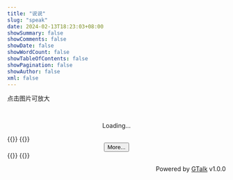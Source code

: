 ```yaml
---
title: "说说"
slug: "speak"
date: 2024-02-13T18:23:03+08:00
showSummary: false
showComments: false
showDate: false
showWordCount: false
showTableOfContents: false
showPagination: false
showAuthor: false
xml: false
---
```


点击图片可放大

<script src="https://cdnjs.onmicrosoft.cn/ajax/libs/handlebars.js/4.7.7/handlebars.min.js"></script>
<style>
  .medium-zoom-overlay {
    position: fixed;
    top: 0;
    right: 0;
    bottom: 0;
    left: 0;
    opacity: 0;
    transition: opacity .3s;
    will-change: opacity
  }

  .medium-zoom--opened .medium-zoom-overlay {
    cursor: pointer;
    cursor: zoom-out;
    opacity: 1
  }

  .medium-zoom-image {
    cursor: pointer;
    cursor: zoom-in;
    transition: transform .3s cubic-bezier(.2, 0, .2, 1) !important
  }

  .medium-zoom-image--hidden {
    visibility: hidden
  }

  .medium-zoom-image--opened {
    position: relative;
    cursor: pointer;
    cursor: zoom-out;
    will-change: transform
  }
</style>
<div id="talk">
  <div id="g-container">
    <center>
      <div class="loading">
    </center><br>
    <center>
      <p>Loading...</p>
      </div>
      </div>
      {{<rawhtml>}}
        <script id="template" type="text/x-handlebars-template">
          <div class="content-container">
            {{#each ChannelMessageData}} {{#if (not (contains text "Channel"))}}
            <div class="message">
              <div class="info-header"><p class="Tag"><span class="pageTag"><a class="point" onclick="speakTelegram()">#{{ @key }}</a></span> <span class="views">Views: {{views}}</span></p></div>
              <p class="text">{{maskRender text}}</p>
              {{#if image}}
              <div class="image">
                {{#each image}} {{#unless (contains this "emoji")}}
                <img
                  src="{{ replaceImage this}}"
                  loading="lazy"
                  alt="这是一张图片"
                  data-zoomable
                />
                {{/unless}} {{/each}}
              </div>
              {{/if}}
              <span class="time">{{replaceTime time}}</span>
              {{tagChina text true}}
            </div>
            {{/if}} {{/each}}
          </div>
        </script>
            <script>
              function tagExtractor(text) {
                const regex = /<a[^>]*>#(.*?)<\/a>/g;
                const result = [];
                let match;
                while (match = regex.exec(text)) {
                  result.push(match[1]);
                }
                return result;
              }
              Handlebars.registerHelper("tagConverter", function (text) {
                const regex = /<a[^>]*>#(.*?)<\/a>/g;
                const result = text.replace(regex, "");
                return new Handlebars.SafeString(result);
              });
              Handlebars.registerHelper("tagChina", function (text, renderTagList) {
                const tags = tagExtractor(text);
                let result = "";
                if (renderTagList && tags.length > 0) {
                  // 只有当 renderTagList 为真且 tags 不为空时，才渲染 tagList
                  result += `<div class="tagList">`; // 添加 div 元素
                  for (let tag of tags) {
                    if (tag === 'SFCN') {
                      result +=`<span class="tagChina" id="safeChina" onclick="safeSnackbar()">#${tag}💫</span>`
                    } else {
                        result += `<span class="tagChina">#${tag}</span>`;
                    }
                  }
                  result += `</div>`; // 添加 div 元素
                }
                return new Handlebars.SafeString(result);
              });
              Handlebars.registerHelper("contains", function (str, sub) {
                return str.includes(sub);
              });
              Handlebars.registerHelper("not", function (value) {
                return !value;
              });
              Handlebars.registerHelper("replaceImage", function (originalLink) {
                var newLink = originalLink.replace(
                  /https:\/\/(.*?)\.cdn-telegram\.org\/file\/(.+)/,
                  'https://tg-talk-cdn.yurl.eu.org/?cdn-id=$1&proxy=$2'
                );
                return newLink;
              });
              Handlebars.registerHelper("replaceTime", (timestamp) =>
                new Date(timestamp).toLocaleString("zh-CN")
              );
            </script>
            <script>
                Handlebars.registerHelper("maskRender", function (text) {
                  text = Handlebars.helpers.tagConverter(text);
                  if (text instanceof Handlebars.SafeString) {
                    text = text.toString();
                  }
                  const regex = /<tg-spoiler>(.*?)<\/tg-spoiler>/g;
                  const replace = function (match, p1) {
                    return `<span class="plugin-heimu" id="heimu"><s>${p1}</s></span>`;
                  };
                  if (regex.test(text)) {
                    return new Handlebars.SafeString(text.replace(regex, replace));
                  } else {
                    return new Handlebars.SafeString(text);
                  }
                });
            </script>
      {{</rawhtml>}}
      <center><button id="load-more" type="button">More...</button></center>
      </center>
      <script src="/js/gtalk.min.js"></script>
{{<rawhtml>}}
    <script>
      window.G_CONFIG = {
        api: "https://tg-talk.yurl.eu.org",
        ref: "g-container",
        zoom: true,
      };
      document.addEventListener("DOMContentLoaded", () => {
          document.getElementById("load-more").style.display = "none";
      })
      function speakTelegram(){
        document.mB.show("正在跳转到 Telegram", true, "我明白了！", "#FFF", "top-center", 1000);
        setTimeout(function () {
          open("https://t.me/nzspeak")
        }, 500);
      }
      function safeSnackbar() {
        document.mB.show("此消息经过人工审查，可为大陆用户展示", true, "我明白了！", "#FFF", "top-right", 5000);
      }
    </script>
{{</rawhtml>}}
  <script src="https://npm.onmicrosoft.cn/medium-zoom@1.1.0/dist/medium-zoom.min.js"></script>
  <p style="text-align: end; bottom: 0; right:50%;">Powered by <a href="#">GTalk</a> v1.0.0</p>
</div>